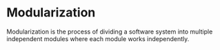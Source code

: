 # Modularization
Modularization is the process of dividing a software system into multiple independent modules where each module works independently.
